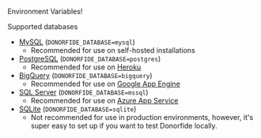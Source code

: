 Environment Variables!

Supported databases
* [MySQL](https://www.mysql.com/) (`DONORFIDE_DATABASE=mysql`)
	* Recommended for use on self-hosted installations
* [PostgreSQL](https://www.postgresql.org/) (`DONORFIDE_DATABASE=postgres`)
	* Recommended for use on [Heroku](https://heroku.com)
* [BigQuery](https://cloud.google.com/bigquery/) (`DONORFIDE_DATABASE=bigquery`)
	* Recommended for use on [Google App Engine](https://cloud.google.com/appengine/)
* [SQL Server](https://www.microsoft.com/en-us/sql-server?rtc=1) (`DONORFIDE_DATABASE=mssql`)
	* Recommended for use on [Azure App Service](https://azure.microsoft.com/en-us/services/app-service/)
* [SQLite](https://sqlite.org/index.html) (`DONORFIDE_DATABASE=sqlite`)
	* Not recommended for use in production environments, however, it's super easy to set up if you want to test Donorfide locally.